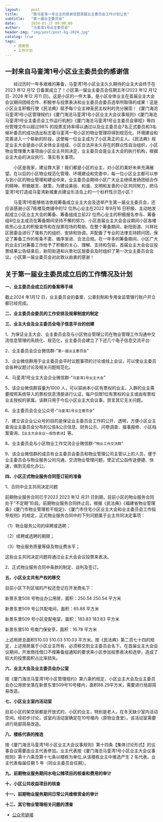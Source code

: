 ```yaml
---
layout:     post
title:      "致马銮湾一号业主的感谢信暨首届业主委员会工作计划公告"
subtitle:   "第一届业主委员会"
date:       2024-01-27 09:00:00
author:     "马銮湾1号业主委员会"
header-img: "img/post/post-bg-2024.jpg"
catalog: true
tags:
    - 感谢信
    - 工作计划
---
```




## 一封来自马銮湾1号小区业主委员会的感谢信

&emsp;&emsp;经过历时一年多艰难的筹备，马銮湾1号小区业主久久期待的业主大会终于在2023 年12 月12 日备案成立了！小区第一届业主委员会任期五年(2023 年12 月12 日- 2028 年12 月11 日)。这是小区的一件大事，是小区全体业主在首届业主大会会议期间团结合作、积极参与投票表决和业主委员会委员选举所取得的成果！这是小区业主积极行使《民法典》赋予每个业主神圣民主权利的充分展现！《厦门海沧马銮湾1号小区管理规约》《厦门海沧马銮湾1号小区业主大会议事规则》《厦门海沧马銮湾1号业主委员会工作运行机制》《厦门海沧马銮湾1号业主委员会章程》等四份管理文件以超过98% 的投票支持率得以通过以及业主委员会7名正式委员和3名候补委员的成功选出标志着马銮湾一号小区的物业管理将得到规范化、环境建设和完善进入一个崭新的阶段，这使每一位业主成为了小区真正的主人。《民法典》规定业主大会是由小区全体业主组成、小区合法并永久存在的群众性自治组织，小区物业管理重大事项由小区业主共同决定，业主委员会是业主大会的执行机构，根据业主大会的决议执行、落实有关事项。

&emsp;&emsp;小区是我家，建设靠大家！我们都是小区的业主，对小区的美好未来充满展望。在以后的小区物业规范化管理、环境建设和完善中，每一位小区业主都可以参与到小区的物业管理和建设中来，业主委员会期待小区广大业主继续发扬团结合作的精神，积极献言、献策，为建设美丽、和谐、文明和友善的小区共同努力，把马銮湾1号打造成马銮湾新城重点建设乐活岛上的一个标杆性示范小区！

&emsp;&emsp;马銮湾1号能够依法依规筹备成立业主大会及选举产生第一届业主委员会，还应该感谢小区7栋楼及商铺中的12 位热心业主在2022 年9月16 日积极、主动地发起成立小区业主大会的筹备、筹备组成立前22 位热心业主的积极报名参与、筹备组8位业主成员在筹备期间坚持不懈的努力、小区首届业主大会会议期间小区各楼栋热心业主的积极宣传和在投票现场的帮助。在整个筹备期间，新阳街道、兴祥社区居委会进行了强有力的组织、安排和协调，并配备了专业的法律支持顾问团，保证了筹备工作的有条不紊、循序渐进、合法合规。在一年多的筹备期间，小区广大的业主们对筹备工作给予了积极的关心、理解、支持和包容。首届业主大会会议投票结果公告结束后，新阳街道和兴景社区居委会及时组织了第一次业主委员会会议。小区第一届业委员会对此致以由衷的感谢！


## 关于第一届业主委员成立后的工作情况及计划

**一、业主委员会成立后的备案等手续**

截止2024 年1月12 日，业主委员会的备案、公章刻制和专用金监管银行账户开立都已经完成。

**二、业主委员会委员的工作安排及规章制度的制定**

**三、业主大会及业主委员会电子信息平台的创建**

1、为保证业主大会、业主委员会及与小区物业管理公司在物业管理工作沟通中交流信息管理的系统化、规范化，业主委员会建立了下述几个电子信息交流平台:

2、业主委员会企业微信群-“`第一届业主委员会`”

3、企业微信群用于业主委员会平时议题事项的讨论或线上会议，可以使业主委员会各种议题讨论及相关问题规范化。

4、马銮湾1号业主大会企业微信群-“`马銮湾1号业主大会`”

5、该企业微信群容量为1000 人，可以容纳本小区有票权的业主。入群的业主需要按照系统导入的票权信息清册进行认证，每户仅限1位有票权的业主或由有票权业主授权的家属。该群只用于今后小区业主大会议事，禁言其它无关问题。

6、业主委员会企业公众号-“`马銮湾1号业主委员会`”

7、建立该企业公众号的目的是保证业主委员会工作的公开、透明，方便小区业主查询业主委员会分布的公告&公示信息、财务公示、问卷调查、报事报修、小区档案查询、`【业主大会会议一般性表决】`等。

8、业主委员会与小区物业工作交流企业微信群-“`物业工作交流群`”

9、该企业微信群的成员有业主委员会委员和物业管理公司主管以上的人员，便于业主委员会与物业服务公司沟通、交流物业管理问题，使正式公函传送便捷、快速，做到无纸化办公。

**四、小区正式物业服务合同签订前的准备**

1、合同中业主共同决定问题

前期物业服务合同已于2023 2023 年12 月31 日到期，目前小区的物业服务合同处于“不定期”阶段。前期物业服务合同终止后，根据《民法典》《福建省物业管理条》《厦门市物业管理若干规定》、《厦门市住宅小区业主大会和业主委员会工作指导规则》的规定，正式物业服务合同中的下列问题属于业主共同决定事项：

（1）物业服务公司的续聘或选聘；

（2）续聘或选聘的期限；

（3）物业服务质量等级及物业费水平；

 这些业主共同决定问题将通过业主大会会议投票来表决。

2、正式物业服务合同中条款的制定、谈判及签订。

**五、小区业主共有产权的移交**

目前小区下列区域的产权还登记在开发商名下：

新景东里508 号物业办公用房，面积：250.54 250.54 平方米

新景东里509 号公共配电间，面积：65.88 平方米

新景东里509 号小区变配电室，面积：183.83 183.83 平方米

新景东里510 号南门保安亭，面积：16.78 平方米

上述用房总面积510.03 510.03 510.03 平方米。按《民法典》第二百七十四的规定，上述用房属于小区业主所有，必须移交到业主委员会名下。在首届业主大会会议期间，开发商找借口不按筹备组通知的要求来小区参加投票表决和选举，造成了较大的投票面积占比率损失。

**六、业主大会及业主委员会办公室**

按《厦门海沧马銮湾1号小区管理规约》第六条的规定，小区业主大会及业主委员会办公用房坐落在新景东里509号10号楼内，面积88.29平方米，需要进行局部简易改造。

**七、小区业主室内活动室**

目前小区的架空层都是开放式的，小区的业主，特别是老人，在冬天缺少室内活动空间。经初步讨论，该室内活动室确定在10号楼内（原物业食堂）。该活动室需要进行局部简易改造。

**八、楼栋代表的推选**

按《厦门海沧马銮湾1号小区业主大会议事规则》第十四条【集体讨论形式】的议事会议需要由业主代表参加。业主代表按《厦门海沧马銮湾1号小区业主大会议事规则》第十六条及第十七条以楼栋为单位,从该楼栋业主中推选产生 2 名代表。业主代表每届任期 5 年（同业主委员会任期）。

**九、前期物业服务期间水电公摊项目的核查和费用的审计**

**十、小区公共收益项目的核查**

**十一、前期物业服务期间日常公共维修资金的审计**

**十二、其它物业管理相关问题的清查**


- [公众号链接](https://mp.weixin.qq.com/s?__biz=MzkzMDY0MTU2NA==&mid=2247483743&idx=1&sn=cf14c2c0442af70ea7e9d70f500b1abe&chksm=c27662acf501ebba3b64dbfaa7abdf1d8f92de07d47ae7cd2e80f2d233d328ad43c1dc0e2fe5&token=842950470&lang=zh_CN#rd)

